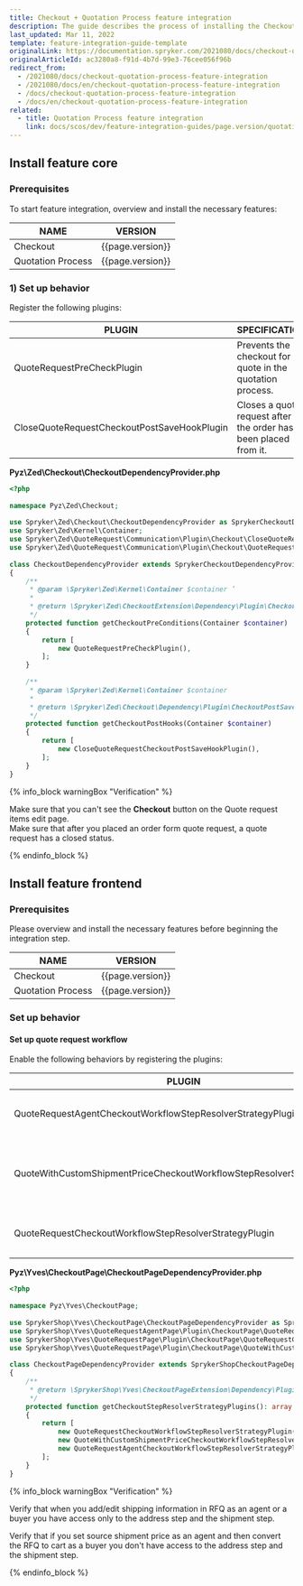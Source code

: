 ```yaml
---
title: Checkout + Quotation Process feature integration
description: The guide describes the process of installing the Checkout + Quotation process feature into your project.
last_updated: Mar 11, 2022
template: feature-integration-guide-template
originalLink: https://documentation.spryker.com/2021080/docs/checkout-quotation-process-feature-integration
originalArticleId: ac3280a8-f91d-4b7d-99e3-76cee056f96b
redirect_from:
  - /2021080/docs/checkout-quotation-process-feature-integration
  - /2021080/docs/en/checkout-quotation-process-feature-integration
  - /docs/checkout-quotation-process-feature-integration
  - /docs/en/checkout-quotation-process-feature-integration
related:
  - title: Quotation Process feature integration
    link: docs/scos/dev/feature-integration-guides/page.version/quotation-process-feature-integration.html
---
```


## Install feature core

### Prerequisites

To start feature integration, overview and install the necessary features:

| NAME | VERSION |
| --- | --- |
| Checkout | {{page.version}} |
| Quotation Process | {{page.version}} |

### 1) Set up behavior

Register the following plugins:

| PLUGIN | SPECIFICATION | PREREQUISITES | NAMESPACE |
| --- | --- | --- | --- |
| QuoteRequestPreCheckPlugin | Prevents the checkout for quote in the quotation process. | None | Spryker\Zed\QuoteRequest\Communication\Plugin\Checkout |
| CloseQuoteRequestCheckoutPostSaveHookPlugin | Closes a quote request after the order has been placed from it. | None | Spryker\Zed\QuoteRequest\Communication\Plugin\Checkout |

**Pyz\Zed\Checkout\CheckoutDependencyProvider.php**
    
```php
<?php
 
namespace Pyz\Zed\Checkout;
 
use Spryker\Zed\Checkout\CheckoutDependencyProvider as SprykerCheckoutDependencyProvider;
use Spryker\Zed\Kernel\Container;
use Spryker\Zed\QuoteRequest\Communication\Plugin\Checkout\CloseQuoteRequestCheckoutPostSaveHookPlugin;
use Spryker\Zed\QuoteRequest\Communication\Plugin\Checkout\QuoteRequestPreCheckPlugin;
 
class CheckoutDependencyProvider extends SprykerCheckoutDependencyProvider
{
    /**
     * @param \Spryker\Zed\Kernel\Container $container ’
     *
     * @return \Spryker\Zed\CheckoutExtension\Dependency\Plugin\CheckoutPreConditionPluginInterface[]
     */
    protected function getCheckoutPreConditions(Container $container)
    {
        return [
            new QuoteRequestPreCheckPlugin(),
        ];
    }
 
    /**
     * @param \Spryker\Zed\Kernel\Container $container
     *
     * @return \Spryker\Zed\Checkout\Dependency\Plugin\CheckoutPostSaveHookInterface[]
     */
    protected function getCheckoutPostHooks(Container $container)
    {
        return [
            new CloseQuoteRequestCheckoutPostSaveHookPlugin(),
        ];
    }
}
```

{% info_block warningBox "Verification" %}

Make sure that you can't see the **Checkout** button on the Quote request items edit page.<br>Make sure that after you placed an order form quote request, a quote request has a closed status.

{% endinfo_block %}

## Install feature frontend

### Prerequisites

Please overview and install the necessary features before beginning the integration step.

| NAME | VERSION |
| --- | --- |
| Checkout | {{page.version}} |
| Quotation Process | {{page.version}} |

### Set up behavior

#### Set up quote request workflow

Enable the following behaviors by registering the plugins:

| PLUGIN | SPECIFICATION | PREREQUISITES | NAMESPACE |
| --- | --- | --- | --- |
| QuoteRequestAgentCheckoutWorkflowStepResolverStrategyPlugin | Modifies checkout steps for agent RFQ edit workflow. | None | SprykerShop\Yves\QuoteRequestAgentPage\Plugin\CheckoutPage |
| QuoteWithCustomShipmentPriceCheckoutWorkflowStepResolverStrategyPlugin | Modifies checkout steps for a quote with source shipment price workflow. | None | SprykerShop\Yves\QuoteRequestPage\Plugin\CheckoutPage |
| QuoteRequestCheckoutWorkflowStepResolverStrategyPlugin | Modifies checkout steps for buyer RFQ edit workflow. | None | SprykerShop\Yves\QuoteRequestPage\Plugin\CheckoutPage |

**Pyz\Yves\CheckoutPage\CheckoutPageDependencyProvider.php**

```php
<?php
 
namespace Pyz\Yves\CheckoutPage;
 
use SprykerShop\Yves\CheckoutPage\CheckoutPageDependencyProvider as SprykerShopCheckoutPageDependencyProvider;
use SprykerShop\Yves\QuoteRequestAgentPage\Plugin\CheckoutPage\QuoteRequestAgentCheckoutWorkflowStepResolverStrategyPlugin;
use SprykerShop\Yves\QuoteRequestPage\Plugin\CheckoutPage\QuoteRequestCheckoutWorkflowStepResolverStrategyPlugin;
use SprykerShop\Yves\QuoteRequestPage\Plugin\CheckoutPage\QuoteWithCustomShipmentPriceCheckoutWorkflowStepResolverStrategyPlugin;
 
class CheckoutPageDependencyProvider extends SprykerShopCheckoutPageDependencyProvider
{
    /**
     * @return \SprykerShop\Yves\CheckoutPageExtension\Dependency\Plugin\CheckoutStepResolverStrategyPluginInterface[]
     */
    protected function getCheckoutStepResolverStrategyPlugins(): array
    {
        return [
            new QuoteRequestCheckoutWorkflowStepResolverStrategyPlugin(),
            new QuoteWithCustomShipmentPriceCheckoutWorkflowStepResolverStrategyPlugin(),
            new QuoteRequestAgentCheckoutWorkflowStepResolverStrategyPlugin(),
        ];
    }
}
```
{% info_block warningBox "Verification" %}

Verify that when you add/edit shipping information in RFQ as an agent or a buyer you have access only to the address step and the shipment step.

Verify that if you set source shipment price as an agent and then convert the RFQ to cart as a buyer you don't have access to the address step and the shipment step.

{% endinfo_block %}
